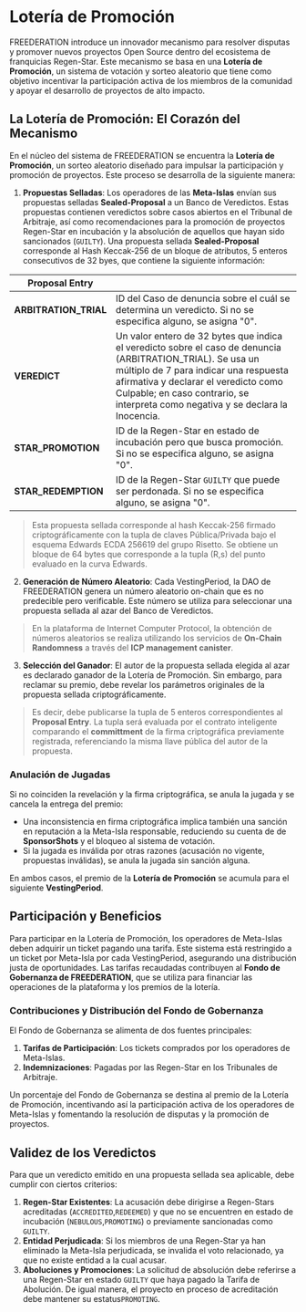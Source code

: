 # Lotería de Promoción

FREEDERATION introduce un innovador mecanismo para resolver disputas y promover nuevos proyectos Open Source dentro del ecosistema de franquicias Regen-Star. Este mecanismo se basa en una **Lotería de Promoción**, un sistema de votación y sorteo aleatorio que tiene como objetivo incentivar la participación activa de los miembros de la comunidad y apoyar el desarrollo de proyectos de alto impacto.

## La Lotería de Promoción: El Corazón del Mecanismo

En el núcleo del sistema de FREEDERATION se encuentra la **Lotería de Promoción**, un sorteo aleatorio diseñado para impulsar la participación y promoción de proyectos. Este proceso se desarrolla de la siguiente manera:

1. **Propuestas Selladas**: Los operadores de las **Meta-Islas** envían sus propuestas selladas **Sealed-Proposal** a un Banco de Veredictos. Estas propuestas contienen veredictos sobre casos abiertos en el Tribunal de Arbitraje, así como recomendaciones para la promoción de proyectos Regen-Star en incubación y la absolución de aquellos que hayan sido sancionados (`GUILTY`).
Una propuesta sellada **Sealed-Proposal** corresponde al Hash Keccak-256 de un bloque de atributos, 5 enteros consecutivos de 32 byes, que contiene la siguiente información:

| **Proposal Entry**      |                           |
|-----------------------|--------------------------|
| **ARBITRATION_TRIAL** | ID del Caso de denuncia sobre el cuál se determina un veredicto. Si no se especifica alguno, se asigna "0".                                                                 |
| **VEREDICT**          | Un valor entero de 32 bytes que indica el veredicto sobre el caso de denuncia (ARBITRATION_TRIAL). Se usa un múltiplo de 7 para indicar una respuesta afirmativa y declarar el veredicto como Culpable; en caso contrario, se interpreta como negativa y se declara la Inocencia. |
| **STAR_PROMOTION**    | ID de la Regen-Star en estado de incubación pero que busca promoción. Si no se especifica alguno, se asigna "0".                                                            |
| **STAR_REDEMPTION**   | ID de la Regen-Star `GUILTY` que puede ser perdonada. Si no se especifica alguno, se asigna "0".                                                                              |
> Esta propuesta sellada corresponde al hash Keccak-256 firmado criptográficamente con la tupla de claves Pública/Privada bajo el esquema Edwards ECDA 256619 del grupo Risetto. Se obtiene un bloque de 64 bytes que corresponde a la tupla (R,s) del punto evaluado en la curva Edwards.

2. **Generación de Número Aleatorio**: Cada VestingPeriod, la DAO de FREEDERATION genera un número aleatorio on-chain que es no predecible pero verificable. Este número se utiliza para seleccionar una propuesta sellada al azar del Banco de Veredictos. 

> En la plataforma de Internet Computer Protocol, la obtención de números aleatorios se realiza utilizando los servicios de **On-Chain Randomness** a través del **ICP management canister**.

3. **Selección del Ganador**: El autor de la propuesta sellada elegida al azar es declarado ganador de la Lotería de Promoción. Sin embargo, para reclamar su premio, debe revelar los parámetros originales de la propuesta sellada criptográficamente. 
> Es decir, debe publicarse la tupla de 5 enteros correspondientes al **Proposal Entry**. La tupla será evaluada por el contrato inteligente comparando el **committment** de la firma criptográfica previamente registrada, referenciando la misma llave pública del autor de la propuesta.

### Anulación de Jugadas
Si no coinciden la revelación y la firma criptográfica, se anula la jugada y se cancela la entrega del premio:
- Una inconsistencia en firma criptográfica implica también una sanción en reputación a la Meta-Isla responsable, reduciendo su cuenta de de **SponsorShots** y el bloqueo al sistema de votación.
- Si la jugada es inválida por otras razones (acusación no vigente, propuestas inválidas), se anula la jugada sin sanción alguna.

En ambos casos, el premio de la **Lotería de Promoción**  se acumula para el siguiente **VestingPeriod**.

## Participación y Beneficios

Para participar en la Lotería de Promoción, los operadores de Meta-Islas deben adquirir un ticket pagando una tarifa. Este sistema está restringido a un ticket por Meta-Isla por cada VestingPeriod, asegurando una distribución justa de oportunidades. Las tarifas recaudadas contribuyen al **Fondo de Gobernanza de FREEDERATION**, que se utiliza para financiar las operaciones de la plataforma y los premios de la lotería.

### Contribuciones y Distribución del Fondo de Gobernanza

El Fondo de Gobernanza se alimenta de dos fuentes principales:
1. **Tarifas de Participación**: Los tickets comprados por los operadores de Meta-Islas.
2. **Indemnizaciones**: Pagadas por las Regen-Star en los Tribunales de Arbitraje.

Un porcentaje del Fondo de Gobernanza se destina al premio de la Lotería de Promoción, incentivando así la participación activa de los operadores de Meta-Islas y fomentando la resolución de disputas y la promoción de proyectos.

## Validez de los Veredictos
Para que un veredicto emitido en una propuesta sellada sea aplicable, debe cumplir con ciertos criterios:

1. **Regen-Star Existentes**: La acusación debe dirigirse a Regen-Stars acreditadas (`ACCREDITED`,`REDEEMED`) y que no se encuentren en estado de incubación (`NEBULOUS`,`PROMOTING`) o previamente sancionadas como `GUILTY`.
2. **Entidad Perjudicada**: Si los miembros de una Regen-Star ya han eliminado la Meta-Isla perjudicada, se invalida el voto relacionado, ya que no existe entidad a la cual acusar.
3. **Aboluciones y Promociones**: La solicitud de absolución debe referirse a una Regen-Star en estado `GUILTY` que haya pagado la Tarifa de Abolución. De igual manera, el proyecto en proceso de acreditación debe mantener su estatus`PROMOTING`.